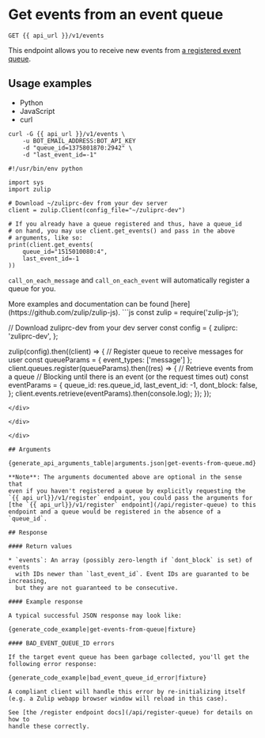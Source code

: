 # Get events from an event queue

`GET {{ api_url }}/v1/events`

This endpoint allows you to receive new events from
[a registered event queue](/api/register-queue).

## Usage examples
<div class="code-section" markdown="1">
<ul class="nav">
<li data-language="python">Python</li>
<li data-language="javascript">JavaScript</li>
<li data-language="curl">curl</li>
</ul>
<div class="blocks">

<div data-language="curl" markdown="1">

```
curl -G {{ api_url }}/v1/events \
    -u BOT_EMAIL_ADDRESS:BOT_API_KEY
    -d "queue_id=1375801870:2942" \
    -d "last_event_id=-1"
```

</div>

<div data-language="python" markdown="1">

```
#!/usr/bin/env python

import sys
import zulip

# Download ~/zuliprc-dev from your dev server
client = zulip.Client(config_file="~/zuliprc-dev")

# If you already have a queue registered and thus, have a queue_id
# on hand, you may use client.get_events() and pass in the above
# arguments, like so:
print(client.get_events(
    queue_id="1515010080:4",
    last_event_id=-1
))
```

`call_on_each_message` and `call_on_each_event` will automatically register
a queue for you.

</div>

<div data-language="javascript" markdown="1">
More examples and documentation can be found [here](https://github.com/zulip/zulip-js).
```js
const zulip = require('zulip-js');

// Download zuliprc-dev from your dev server
const config = {
    zuliprc: 'zuliprc-dev',
};

zulip(config).then((client) => {
    // Register queue to receive messages for user
    const queueParams = {
        event_types: ['message']
    };
    client.queues.register(queueParams).then((res) => {
        // Retrieve events from a queue
        // Blocking until there is an event (or the request times out)
        const eventParams = {
            queue_id: res.queue_id,
            last_event_id: -1,
            dont_block: false,
        };
        client.events.retrieve(eventParams).then(console.log);
    });
});
```
</div>

</div>

</div>

## Arguments

{generate_api_arguments_table|arguments.json|get-events-from-queue.md}

**Note**: The arguments documented above are optional in the sense that
even if you haven't registered a queue by explicitly requesting the
`{{ api_url}}/v1/register` endpoint, you could pass the arguments for
[the `{{ api_url}}/v1/register` endpoint](/api/register-queue) to this
endpoint and a queue would be registered in the absence of a `queue_id`.

## Response

#### Return values

* `events`: An array (possibly zero-length if `dont_block` is set) of events
  with IDs newer than `last_event_id`. Event IDs are guaranted to be increasing,
  but they are not guaranteed to be consecutive.

#### Example response

A typical successful JSON response may look like:

{generate_code_example|get-events-from-queue|fixture}

#### BAD_EVENT_QUEUE_ID errors

If the target event queue has been garbage collected, you'll get the
following error response:

{generate_code_example|bad_event_queue_id_error|fixture}

A compliant client will handle this error by re-initializing itself
(e.g. a Zulip webapp browser window will reload in this case).

See [the /register endpoint docs](/api/register-queue) for details on how to
handle these correctly.
